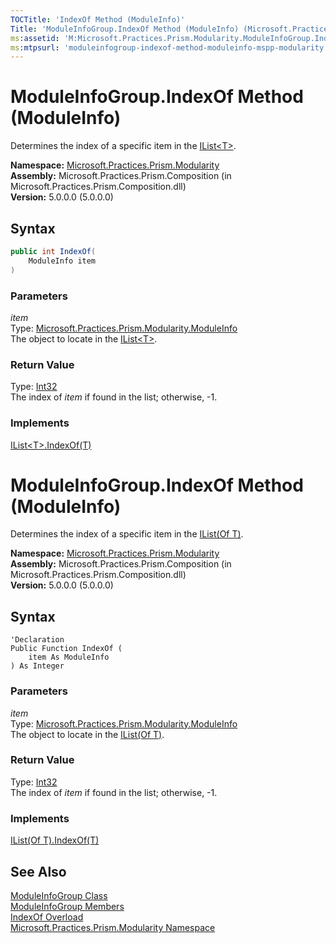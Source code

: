 ```yaml
---
TOCTitle: 'IndexOf Method (ModuleInfo)'
Title: 'ModuleInfoGroup.IndexOf Method (ModuleInfo) (Microsoft.Practices.Prism.Modularity)'
ms:assetid: 'M:Microsoft.Practices.Prism.Modularity.ModuleInfoGroup.IndexOf(Microsoft.Practices.Prism.Modularity.ModuleInfo)'
ms:mtpsurl: 'moduleinfogroup-indexof-method-moduleinfo-mspp-modularity.md'
---
```


# ModuleInfoGroup.IndexOf Method (ModuleInfo)

Determines the index of a specific item in the [IList&lt;T&gt;](http://msdn.microsoft.com/en-us/library/5y536ey6).

**Namespace:** [Microsoft.Practices.Prism.Modularity](/patterns-practices/reference/mspp-modularity-namespace)<br/>
**Assembly:** Microsoft.Practices.Prism.Composition (in Microsoft.Practices.Prism.Composition.dll)<br/>
**Version:** 5.0.0.0 (5.0.0.0)

## Syntax

```C#
public int IndexOf(
	ModuleInfo item
)
```

### Parameters

*item*    
Type: [Microsoft.Practices.Prism.Modularity.ModuleInfo](/patterns-practices/reference/moduleinfo-class-mspp-modularity)  
The object to locate in the [IList&lt;T&gt;](http://msdn.microsoft.com/en-us/library/5y536ey6).

### Return Value

Type: [Int32](http://msdn.microsoft.com/en-us/library/td2s409d)  
The index of *item* if found in the list; otherwise, -1.

### Implements

[IList&lt;T&gt;.IndexOf(T)](http://msdn.microsoft.com/en-us/library/3w0148af)

# ModuleInfoGroup.IndexOf Method (ModuleInfo)

Determines the index of a specific item in the [IList(Of T)](http://msdn.microsoft.com/en-us/library/5y536ey6).

**Namespace:** [Microsoft.Practices.Prism.Modularity](/patterns-practices/reference/mspp-modularity-namespace)<br/>
**Assembly:** Microsoft.Practices.Prism.Composition (in Microsoft.Practices.Prism.Composition.dll)<br/>
**Version:** 5.0.0.0 (5.0.0.0)

## Syntax

```VB
'Declaration
Public Function IndexOf ( 
	item As ModuleInfo
) As Integer

```

### Parameters

*item*    
Type: [Microsoft.Practices.Prism.Modularity.ModuleInfo](/patterns-practices/reference/moduleinfo-class-mspp-modularity)  
The object to locate in the [IList(Of T)](http://msdn.microsoft.com/en-us/library/5y536ey6).

### Return Value

Type: [Int32](http://msdn.microsoft.com/en-us/library/td2s409d)  
The index of *item* if found in the list; otherwise, -1.

### Implements

[IList(Of T).IndexOf(T)](http://msdn.microsoft.com/en-us/library/3w0148af)

## See Also

[ModuleInfoGroup Class](/patterns-practices/reference/moduleinfogroup-class-mspp-modularity)<br/>
[ModuleInfoGroup Members](/patterns-practices/reference/moduleinfogroup-members-mspp-modularity)<br/>
[IndexOf Overload](/patterns-practices/reference/moduleinfogroup-indexof-method-mspp-modularity)<br/>
[Microsoft.Practices.Prism.Modularity Namespace](/patterns-practices/reference/mspp-modularity-namespace)<br/>